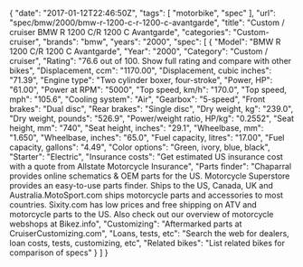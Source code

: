 {
    "date": "2017-01-12T22:46:50Z",
    "tags": [
        "motorbike",
        "spec"
    ],
    "url": "spec\/bmw\/2000\/bmw-r-1200-c-r-1200-c-avantgarde",
    "title": "Custom \/ cruiser BMW R 1200 C\/R 1200 C Avantgarde",
    "categories": "Custom-cruiser",
    "brands": "bmw",
    "years": "2000",
    "spec": [
        {
            "Model": "BMW R 1200 C\/R 1200 C Avantgarde",
            "Year": "2000",
            "Category": "Custom \/ cruiser",
            "Rating": "76.6 out of 100. Show full rating and compare with other bikes",
            "Displacement, ccm": "1170.00",
            "Displacement, cubic inches": "71.39",
            "Engine type": "Two cylinder boxer, four-stroke",
            "Power, HP": "61.00",
            "Power at RPM": "5000",
            "Top speed, km\/h": "170.0",
            "Top speed, mph": "105.6",
            "Cooling system": "Air",
            "Gearbox": "5-speed",
            "Front brakes": "Dual disc",
            "Rear brakes": "Single disc",
            "Dry weight, kg": "239.0",
            "Dry weight, pounds": "526.9",
            "Power\/weight ratio, HP\/kg": "0.2552",
            "Seat height, mm": "740",
            "Seat height, inches": "29.1",
            "Wheelbase, mm": "1.650",
            "Wheelbase, inches": "65.0",
            "Fuel capacity, litres": "17.00",
            "Fuel capacity, gallons": "4.49",
            "Color options": "Green, ivory, blue, black",
            "Starter": "Electric",
            "Insurance costs": "Get estimated US insurance cost with a quote from Allstate Motorcycle Insurance",
            "Parts finder": "Chaparral provides online schematics & OEM parts for the US.   Motorcycle Superstore provides an easy-to-use parts finder. Ships to the US, Canada, UK and Australia.MotoSport.com ships motorcycle parts and accessories to most countries.    Sixity.com has low prices and free shipping on ATV and motorcycle parts to the US. Also check out our overview of motorcycle webshops at Bikez.info",
            "Customizing": "Aftermarked parts at CruiserCustomizing.com",
            "Loans, tests, etc": "Search the web for dealers, loan costs, tests, customizing, etc",
            "Related bikes": "List related bikes for comparison of specs"
        }
    ]
}